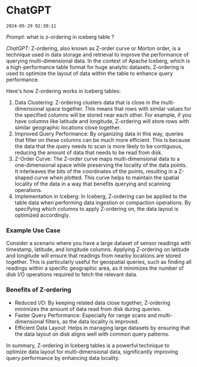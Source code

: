 # ChatGPT
`2024-05-29 02:30:11`

_Prompt_: 
what is z-ordering in iceberg table ?

_ChatGPT_:
Z-ordering, also known as Z-order curve or Morton order, is a technique used in data storage and retrieval to improve the performance of querying multi-dimensional data. In the context of Apache Iceberg, which is a high-performance table format for huge analytic datasets, Z-ordering is used to optimize the layout of data within the table to enhance query performance.

Here's how Z-ordering works in Iceberg tables:

1. Data Clustering: Z-ordering clusters data that is close in the multi-dimensional space together. This means that rows with similar values for the specified columns will be stored near each other. For example, if you have columns like latitude and longitude, Z-ordering will store rows with similar geographic locations close together.
2. Improved Query Performance: By organizing data in this way, queries that filter on these columns can be much more efficient. This is because the data that the query needs to scan is more likely to be contiguous, reducing the amount of data that needs to be read from disk.
3. Z-Order Curve: The Z-order curve maps multi-dimensional data to a one-dimensional space while preserving the locality of the data points. It interleaves the bits of the coordinates of the points, resulting in a Z-shaped curve when plotted. This curve helps to maintain the spatial locality of the data in a way that benefits querying and scanning operations.
4. Implementation in Iceberg: In Iceberg, Z-ordering can be applied to the table data when performing data ingestion or compaction operations. By specifying which columns to apply Z-ordering on, the data layout is optimized accordingly.

### Example Use Case

Consider a scenario where you have a large dataset of sensor readings with timestamp, latitude, and longitude columns. Applying Z-ordering on latitude and longitude will ensure that readings from nearby locations are stored together. This is particularly useful for geospatial queries, such as finding all readings within a specific geographic area, as it minimizes the number of disk I/O operations required to fetch the relevant data.

### Benefits of Z-ordering

- Reduced I/O: By keeping related data close together, Z-ordering minimizes the amount of data read from disk during queries.
- Faster Query Performance: Especially for range scans and multi-dimensional filters, as the data locality is improved.
- Efficient Data Layout: Helps in managing large datasets by ensuring that the data layout on disk aligns well with common query patterns.

In summary, Z-ordering in Iceberg tables is a powerful technique to optimize data layout for multi-dimensional data, significantly improving query performance by enhancing data locality.


